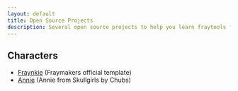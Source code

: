 ```yaml
---
layout: default
title: Open Source Projects
description: Several open source projects to help you learn fraytools from existing examples
---
```


## Characters
- [Fraynkie](https://cdn.mcleodgaming.com/fraytools/downloads/17745ac3/fraymakers-character-template-0.1.4.zip) (Fraymakers official template)
- [Annie](https://github.com/aJewelofRarity/FraymakersAnnie) (Annie from Skullgirls by Chubs)
